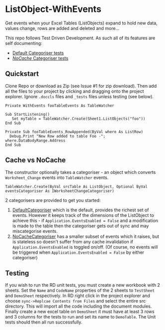 # ListObject-WithEvents

Get events when your Excel Tables (ListObjects) expand to hold new data, values change, rows are added and deleted and more...

This repo follows Test Driven Development. As such all of its features are self documenting:

 - [Default Categoriser tests](src/Watcher_DefaultCat_tests.bas)
 - [_NoCache_ Categoriser tests](src/Watcher_NoCacheCat_tests.bas)
 
## Quickstart
Clone Repo or download as Zip (see Issue #1 for zip download). Then add all the files to your project by clicking and dragging onto the project explorer. Ignore `.doccls` files and `_tests` files unless testing (see below).

```vba
Private WithEvents fooTableEvents As TableWatcher

Sub StartListening()
   Set myTable = TableWatcher.Create(Sheet1.ListObjects("foo"))
End Sub

Private Sub fooTableEvents_RowAppended(ByVal where As ListRow)
  Debug.Print "New Row added to table Foo -"; where.DataBodyRange.Address
End Sub
```

## Cache vs NoCache
The constructor optionally takes a categoriser  - an object which converts `Worksheet_Change` events into `TableWatcher` events.
```vba
TableWatcher.Create(ByVal srcTable As ListObject, Optional ByVal eventsCategoriser As IWorksheetChangeCategoriser)
```
2 categorisers are provided to get you started:
 1. [DefaultCategoriser](src/DefaultCategoriser.cls) which is the default, provides the richest set of events. However it keeps track of the dimensions of the ListObject to achieve this -  if `Application.EventsEnabled = False` and a modification is made to the table then the categoriser gets out of sync and may miscategorise events.
 2. [NoCacheCategoriser](src/NoCacheCategoriser.cls) has a smaller subset of events which it raises, but is stateless so doesn't suffer from any cache invalidation if `Application.EventsEnabled` is toggled on/off. (Of course, no events will be triggered when `Application.EventsEnabled = False` by either categoriser)
 

## Testing
If you wish to run the RD unit tests, you must create a new workbook with 2 sheets. Set the `Name` and `CodeName` properties of the 2 sheets to `TestSheet` and `DemoSheet` respectively. In RD right click in the project explorer and choose `sync->Replcae Contents from Files` and select the entire src directory. This will import all the code including the document modules. Finally create a new excel table on `DemoSheet` it must have at least 3 rows and 3 columns for the tests to run and set its name to `DemoTable`. The Unit tests should then all run successfully. 
